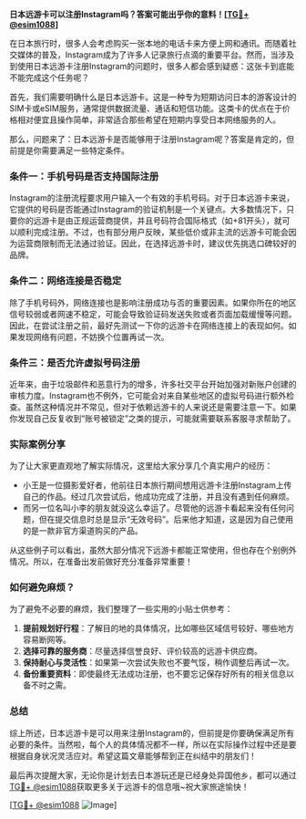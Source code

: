 **日本远游卡可以注册Instagram吗？答案可能出乎你的意料！[[TG💪+ @esim1088](https://t.me/s/esim1088)]**

在日本旅行时，很多人会考虑购买一张本地的电话卡来方便上网和通讯。而随着社交媒体的普及，Instagram成为了许多人记录旅行点滴的重要平台。然而，当涉及到使用日本远游卡注册Instagram的问题时，很多人都会感到疑惑：这张卡到底能不能完成这个任务呢？

首先，我们需要明确什么是日本远游卡。这是一种专为短期访问日本的游客设计的SIM卡或eSIM服务，通常提供数据流量、通话和短信功能。这类卡的优点在于价格相对便宜且操作简单，非常适合那些希望在短期内享受日本网络服务的人。

那么，问题来了：日本远游卡是否能够用于注册Instagram呢？答案是肯定的，但前提是你需要满足一些特定条件。

### 条件一：手机号码是否支持国际注册

Instagram的注册流程要求用户输入一个有效的手机号码。对于日本远游卡来说，它提供的号码是否能通过Instagram的验证机制是一个关键点。大多数情况下，只要你的远游卡是由正规运营商提供，并且号码符合国际格式（如+81开头），就可以顺利完成注册。不过，也有部分用户反映，某些低价或非主流的远游卡可能会因为运营商限制而无法通过验证。因此，在选择远游卡时，建议优先挑选口碑较好的品牌。

### 条件二：网络连接是否稳定

除了手机号码外，网络连接也是影响注册成功与否的重要因素。如果你所在的地区信号较弱或者网速不稳定，可能会导致验证码发送失败或者页面加载缓慢等问题。因此，在尝试注册之前，最好先测试一下你的远游卡在网络连接上的表现如何。如果发现网络有问题，不妨换个位置再试一次。

### 条件三：是否允许虚拟号码注册

近年来，由于垃圾邮件和恶意行为的增多，许多社交平台开始加强对新账户创建的审核力度。Instagram也不例外，它可能会对来自某些地区的虚拟号码进行额外检查。虽然这种情况并不常见，但对于依赖远游卡的人来说还是需要注意一下。如果你发现自己反复收到“账号被锁定”之类的提示，可能就需要联系客服寻求帮助了。

### 实际案例分享

为了让大家更直观地了解实际情况，这里给大家分享几个真实用户的经历：

- 小王是一位摄影爱好者，他前往日本旅行期间想用远游卡注册Instagram上传自己的作品。经过几次尝试后，他成功完成了注册，并且没有遇到任何麻烦。
- 而另一位名叫小李的朋友就没这么幸运了。尽管他的远游卡看起来没有任何问题，但在提交信息时总是显示“无效号码”。后来他才知道，这是因为自己使用的是一款非官方渠道购买的产品。

从这些例子可以看出，虽然大部分情况下远游卡都能正常使用，但也存在个别例外情况。所以，在准备出发前做好充分准备非常重要！

### 如何避免麻烦？

为了避免不必要的麻烦，我们整理了一些实用的小贴士供参考：

1. **提前规划好行程**：了解目的地的具体情况，比如哪些区域信号较好、哪些地方容易断网等。
2. **选择可靠的服务商**：尽量选择信誉良好、评价较高的远游卡供应商。
3. **保持耐心与灵活性**：如果第一次尝试失败也不要气馁，稍作调整后再试一次。
4. **备份重要资料**：即使最终无法成功注册，也不要忘记保存好所有的相关信息以备不时之需。

### 总结

综上所述，日本远游卡是可以用来注册Instagram的，但前提是你要确保满足所有必要的条件。当然啦，每个人的具体情况都不一样，所以在实际操作过程中还是要根据自身状况灵活应对。希望这篇文章能够帮到正在纠结中的朋友们！

最后再次提醒大家，无论你是计划去日本游玩还是已经身处异国他乡，都可以通过[TG💪+ @esim1088](https://t.me/s/esim1088)获取更多关于远游卡的信息哦~祝大家旅途愉快！

[[TG💪+ @esim1088](https://t.me/s/esim1088) ![Image](https://i.postimg.cc/4NQfJmqS/Snipaste-2025-05-13-00-14-12.png)]